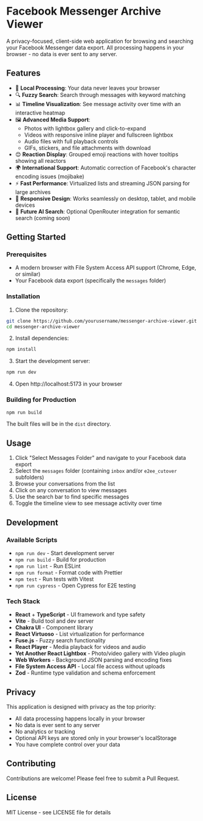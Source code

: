 # Facebook Messenger Archive Viewer

A privacy-focused, client-side web application for browsing and searching your Facebook Messenger data export. All processing happens in your browser - no data is ever sent to any server.

## Features

- 📁 **Local Processing**: Your data never leaves your browser
- 🔍 **Fuzzy Search**: Search through messages with keyword matching
- 📊 **Timeline Visualization**: See message activity over time with an interactive heatmap
- 🖼️ **Advanced Media Support**: 
  - Photos with lightbox gallery and click-to-expand
  - Videos with responsive inline player and fullscreen lightbox
  - Audio files with full playback controls
  - GIFs, stickers, and file attachments with download
- 😊 **Reaction Display**: Grouped emoji reactions with hover tooltips showing all reactors
- 🌍 **International Support**: Automatic correction of Facebook's character encoding issues (mojibake)
- ⚡ **Fast Performance**: Virtualized lists and streaming JSON parsing for large archives
- 🎨 **Responsive Design**: Works seamlessly on desktop, tablet, and mobile devices
- 🔐 **Future AI Search**: Optional OpenRouter integration for semantic search (coming soon)

## Getting Started

### Prerequisites

- A modern browser with File System Access API support (Chrome, Edge, or similar)
- Your Facebook data export (specifically the `messages` folder)

### Installation

1. Clone the repository:
```bash
git clone https://github.com/yourusername/messenger-archive-viewer.git
cd messenger-archive-viewer
```

2. Install dependencies:
```bash
npm install
```

3. Start the development server:
```bash
npm run dev
```

4. Open http://localhost:5173 in your browser

### Building for Production

```bash
npm run build
```

The built files will be in the `dist` directory.

## Usage

1. Click "Select Messages Folder" and navigate to your Facebook data export
2. Select the `messages` folder (containing `inbox` and/or `e2ee_cutover` subfolders)
3. Browse your conversations from the list
4. Click on any conversation to view messages
5. Use the search bar to find specific messages
6. Toggle the timeline view to see message activity over time

## Development

### Available Scripts

- `npm run dev` - Start development server
- `npm run build` - Build for production
- `npm run lint` - Run ESLint
- `npm run format` - Format code with Prettier
- `npm test` - Run tests with Vitest
- `npm run cypress` - Open Cypress for E2E testing

### Tech Stack

- **React** + **TypeScript** - UI framework and type safety
- **Vite** - Build tool and dev server
- **Chakra UI** - Component library
- **React Virtuoso** - List virtualization for performance
- **Fuse.js** - Fuzzy search functionality
- **React Player** - Media playback for videos and audio
- **Yet Another React Lightbox** - Photo/video gallery with Video plugin
- **Web Workers** - Background JSON parsing and encoding fixes
- **File System Access API** - Local file access without uploads
- **Zod** - Runtime type validation and schema enforcement

## Privacy

This application is designed with privacy as the top priority:
- All data processing happens locally in your browser
- No data is ever sent to any server
- No analytics or tracking
- Optional API keys are stored only in your browser's localStorage
- You have complete control over your data

## Contributing

Contributions are welcome! Please feel free to submit a Pull Request.

## License

MIT License - see LICENSE file for details